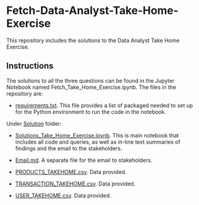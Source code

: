 # Fetch-Data-Analyst-Take-Home-Exercise
This repository includes the solutions to the Data Analyst Take Home Exercise.

## Instructions
The solutions to all the three questions can be found in the Jupyter Notebook named Fetch_Take_Home_Exercise.ipynb. The files in the repository are:

- [requirements.txt](requirements.txt). This file provides a list of packaged needed to set up for the Python environment to run the code in the notebook.

Under [Solution](Solution) folder:

- [Solutions_Take_Home_Exercise.ipynb](Solution/Solutions_Take_Home_Exercise.ipynb). This is main notebook that includes all code and queries, as well as in-line text summaries of findings and the email to the stakeholders.

- [Email.md](Solution/Email.md). A separate file for the email to stakeholders.

- [PRODUCTS_TAKEHOME.csv](Solution/PRODUCTS_TAKEHOME.csv). Data provided.

- [TRANSACTION_TAKEHOME.csv](Solution/TRANSACTION_TAKEHOME.csv). Data provided.

- [USER_TAKEHOME.csv](Solution/USER_TAKEHOME.csv). Data provided.
